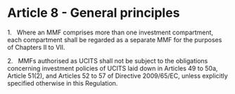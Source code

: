 # Article 8 - General principles


1.   Where an MMF comprises more than one investment compartment, each compartment shall be regarded as a separate MMF for the purposes of Chapters II to VII.

2.   MMFs authorised as UCITS shall not be subject to the obligations concerning investment policies of UCITS laid down in Articles 49 to 50a, Article 51(2), and Articles 52 to 57 of Directive 2009/65/EC, unless explicitly specified otherwise in this Regulation.
